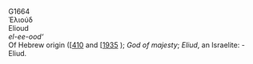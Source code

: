 <body>
  <p>G1664<br>  Ἐλιούδ  <br> Elioud  <br><i>el-ee-ood‘ </i><br>Of Hebrew origin ([<a href="h0410.htm">410</a>  and [<a href="h1935.htm">1935</a> ); <i>God</i> <i>of</i> <i>majesty</i>; <i>Eliud</i>, an Israelite: - Eliud.<br></p>
 </body>